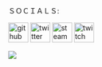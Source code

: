 ＳＯＣＩＡＬＳ:

[<img src='https://cdn.jsdelivr.net/npm/simple-icons@3.0.1/icons/github.svg' alt='github' height='40'>](https://github.com/he1r)  [<img src='https://cdn.jsdelivr.net/npm/simple-icons@3.0.1/icons/twitter.svg' alt='twitter' height='40'>](https://twitter.com/c1tyofgods) [<img src='https://cdn.jsdelivr.net/npm/simple-icons@3.0.1/icons/steam.svg' alt='steam' height='40'>](https://steamcommunity.com/id/he1r/)   [<img src='https://cdn.jsdelivr.net/npm/simple-icons@3.0.1/icons/twitch.svg' alt='twitch' height='40'>](https://www.twitch.tv/vjeshte)  

[![](https://github-readme-stats.vercel.app/api/top-langs/?username=he1r&layout=compact)](https://github.com/he1r/github-readme-stats)
